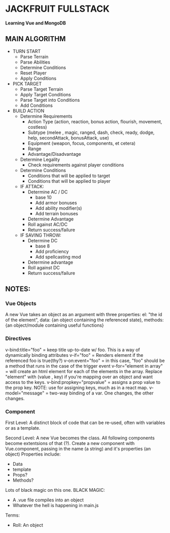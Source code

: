 # JACKFRUIT FULLSTACK
__Learning Vue and MongoDB__

## MAIN ALGORITHM
- TURN START
   - Parse Terrain
   - Parse Abilities
   - Determine Conditions
   - Reset Player
   - Apply Conditions
- PICK TARGET
   - Parse Target Terrain
   - Apply Target Conditions
   - Parse Target into Conditions
   - Add Conditions
- BUILD ACTION
   - Determine Requirements
      - Action Type (action, reaction, bonus action, flourish, movement, costless)
      - Subtype (melee , magic, ranged, dash, check, ready, dodge, help, secondAttack, bonusAttack, use)
      - Equipment (weapon, focus, components, et cetera)
      - Range
      - Advantage/Disadvantage
   - Determine Legality
      - Check requirements against player conditions
   - Determine Conditions
      - Conditions that will be applied to target
      - Conditions that will be applied to player
   - IF ATTACK:
      - Determine AC / DC
         - base 10
         - Add armor bonuses
         - Add ability modifier(s)
         - Add terrain bonuses
      - Determine Advantage
      - Roll against AC/DC
      - Return success/failure
   - IF SAVING THROW:
      - Determine DC
         - base 8
         - Add proficiency
         - Add spellcasting mod
      - Determine advantage
      - Roll against DC
      - Return success/failure
         
   


## NOTES:
### Vue Objects
A new Vue takes an object as an argument with three properties:
el: "the id of the element",
data: {an object containing the referenced state},
methods: {an object/module containing useful functions}

### Directives
v-bind:title="foo" = keep title up-to-date w/ foo. This is a way of dynamically binding attributes
v-if="foo" = Renders element if the referenced foo is true(thy?)
v-on:event="foo" = in this case, "foo" should be a method that runs in the case of the trigger event
v-for="element in array" = will create an html element for each of the elements in the array. Replace "element" with (value , key) if you're mapping over an object and want access to the keys.
v-bind:propkey="propvalue" = assigns a prop value to the prop key. NOTE: use for assigning keys, much as in a react map.
v-model="message" = two-way binding of a var. One changes, the other changes.

### Component

First Level: A distinct block of code that can be re-used, often with variables or as a template.

Second Level: A new Vue becomes the class. All following components become extentsions of that (?). 
Create a new component with Vue.component, passing in the name (a string) and it's properties (an object)
Properties include:
- Data
- template
- Props?
- Methods?

Lots of black magic on this one.
BLACK MAGIC:
- A .vue file compiles into an object
- Whatever the hell is happening in main.js


Terms:
 - Roll:
    An object